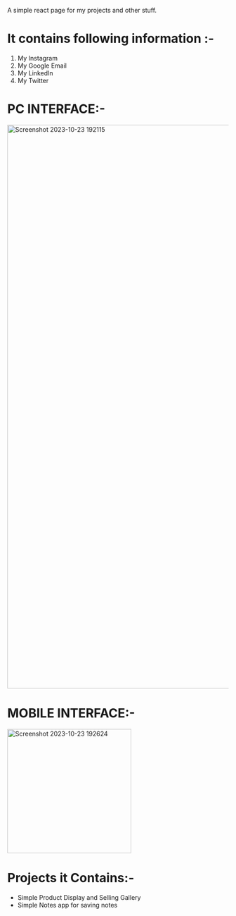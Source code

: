 A simple react page for my projects and other stuff.

# It contains following information :-
1) My Instagram
2) My Google Email
3) My LinkedIn
4) My Twitter

# PC INTERFACE:-
<img width="1280" alt="Screenshot 2023-10-23 192115" src="https://github.com/AryanSwaroop/introPage/assets/113257605/50ca1ed2-2b1b-4f09-9ffe-a8356d3d70eb">

# MOBILE INTERFACE:-
<img width="282" alt="Screenshot 2023-10-23 192624" src="https://github.com/AryanSwaroop/introPage/assets/113257605/87d1766d-34ba-4e75-a2e3-b87bfd681921">

# Projects it Contains:-
* Simple Product Display and Selling Gallery
* Simple Notes app for saving notes